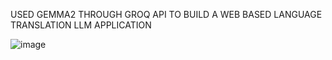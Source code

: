 USED GEMMA2 THROUGH GROQ API TO BUILD A WEB BASED LANGUAGE TRANSLATION LLM APPLICATION 

![image](https://github.com/user-attachments/assets/8701f2f4-ef41-423e-a01e-ee92469b5859)
